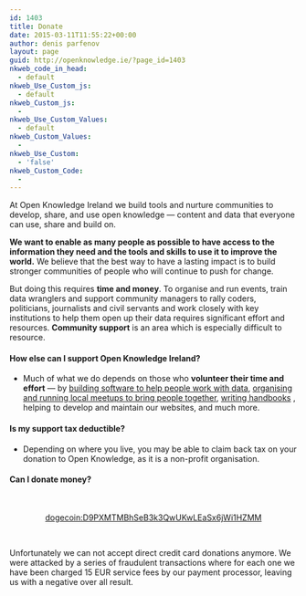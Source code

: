 ```yaml
---
id: 1403
title: Donate
date: 2015-03-11T11:55:22+00:00
author: denis parfenov
layout: page
guid: http://openknowledge.ie/?page_id=1403
nkweb_code_in_head:
  - default
nkweb_Use_Custom_js:
  - default
nkweb_Custom_js:
  - 
nkweb_Use_Custom_Values:
  - default
nkweb_Custom_Values:
  - 
nkweb_Use_Custom:
  - 'false'
nkweb_Custom_Code:
  - 
---
```

At Open Knowledge Ireland we build tools and nurture communities to develop, share, and use open knowledge — content and data that everyone can use, share and build on.

**We want to enable as many people as possible to have access to the information they need and the tools and skills to use it to improve the world.** We believe that the best way to have a lasting impact is to build stronger communities of people who will continue to push for change.

But doing this requires **time and money**. To organise and run events, train data wranglers and support community managers to rally coders, politicians, journalists and civil servants and work closely with key institutions to help them open up their data requires significant effort and resources. **Community support** is an area which is especially difficult to resource.

#### How else can I support Open Knowledge Ireland?

  * Much of what we do depends on those who **volunteer their time and effort** &#8212; by <a href="/projects/" target="_blank">building software to help people work with data</a>, <a href="https://ti.to/open-knowledge-ireland" target="_blank">organising and running local meetups to bring people together</a>, [writing handbooks](https://booksprint.hackpad.com/README-FIRST-Jr.-Cycle-Short-Course-5ptUVQwGyMO) , helping to develop and maintain our websites, and much more.

#### Is my support tax deductible?

  * Depending on where you live, you may be able to claim back tax on your donation to Open Knowledge, as it is a non-profit organisation.

#### Can I donate money?

&nbsp;

<p style="text-align: center;">
  <a href="dogecoin:D9PXMTMBhSeB3k3QwUKwLEaSx6jWi1HZMM"> dogecoin:D9PXMTMBhSeB3k3QwUKwLEaSx6jWi1HZMM</a>
</p>

&nbsp;

Unfortunately we can not accept direct credit card donations anymore. We were attacked by a series of fraudulent transactions where for each one we have been charged 15 EUR service fees by our payment processor, leaving us with a negative over all result.
